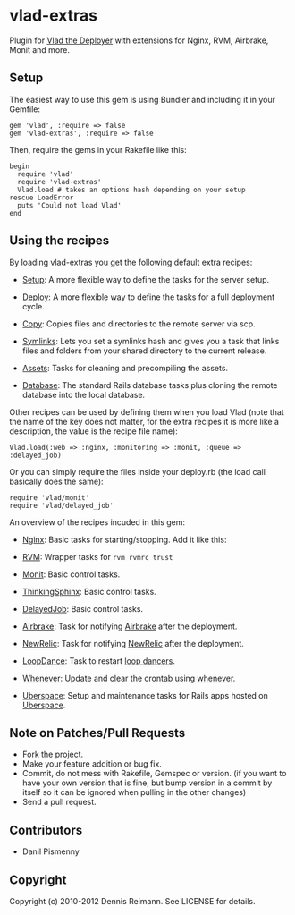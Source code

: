 # vlad-extras

Plugin for [Vlad the Deployer](http://rubyhitsquad.com/Vlad_the_Deployer.html)
with extensions for Nginx, RVM, Airbrake, Monit and more.

## Setup

The easiest way to use this gem is using Bundler and including it in your Gemfile:

    gem 'vlad', :require => false
    gem 'vlad-extras', :require => false

Then, require the gems in your Rakefile like this:

    begin
      require 'vlad'
      require 'vlad-extras'
      Vlad.load # takes an options hash depending on your setup
    rescue LoadError
      puts 'Could not load Vlad'
    end

## Using the recipes

By loading vlad-extras you get the following default extra recipes:

  *   [Setup](https://github.com/dennisreimann/vlad-extras/blob/master/lib/vlad/setup.rb):
      A more flexible way to define the tasks for the server setup.

  *   [Deploy](https://github.com/dennisreimann/vlad-extras/blob/master/lib/vlad/deploy.rb):
      A more flexible way to define the tasks for a full deployment cycle.

  *   [Copy](https://github.com/dennisreimann/vlad-extras/blob/master/lib/vlad/copy.rb):
      Copies files and directories to the remote server via scp.

  *   [Symlinks](https://github.com/dennisreimann/vlad-extras/blob/master/lib/vlad/symlinks.rb):
      Lets you set a symlinks hash and gives you a task that links files and folders from your
      shared directory to the current release.

  *   [Assets](https://github.com/dennisreimann/vlad-extras/blob/master/lib/vlad/assets.rb):
      Tasks for cleaning and precompiling the assets.

  *   [Database](https://github.com/dennisreimann/vlad-extras/blob/master/lib/vlad/db.rb):
      The standard Rails database tasks plus cloning the remote database into the local database.

Other recipes can be used by defining them when you load Vlad (note that the name of the key does
not matter, for the extra recipes it is more like a description, the value is the recipe file name):

    Vlad.load(:web => :nginx, :monitoring => :monit, :queue => :delayed_job)

Or you can simply require the files inside your deploy.rb (the load call basically does the same):

    require 'vlad/monit'
    require 'vlad/delayed_job'

An overview of the recipes incuded in this gem:

  *   [Nginx](https://github.com/dennisreimann/vlad-extras/blob/master/lib/vlad/nginx.rb):
      Basic tasks for starting/stopping. Add it like this:

  *   [RVM](https://github.com/dennisreimann/vlad-extras/blob/master/lib/vlad/rvm.rb):
      Wrapper tasks for `rvm rvmrc trust`

  *   [Monit](https://github.com/dennisreimann/vlad-extras/blob/master/lib/vlad/monit.rb):
      Basic control tasks.

  *   [ThinkingSphinx](https://github.com/dennisreimann/vlad-extras/blob/master/lib/vlad/thinking_sphinx.rb):
      Basic control tasks.

  *   [DelayedJob](https://github.com/dennisreimann/vlad-extras/blob/master/lib/vlad/delayed_job.rb):
      Basic control tasks.

  *   [Airbrake](https://github.com/dennisreimann/vlad-extras/blob/master/lib/vlad/airbrake.rb):
      Task for notifying [Airbrake](https://www.airbrake.io) after the deployment.

  *   [NewRelic](https://github.com/dennisreimann/vlad-extras/blob/master/lib/vlad/new_relic.rb):
      Task for notifying [NewRelic](http://newrelic.com/) after the deployment.

  *   [LoopDance](https://github.com/dennisreimann/vlad-extras/blob/master/lib/vlad/loop_dance.rb):
      Task to restart [loop dancers](http://rubygems.org/gems/loop_dance).

  *   [Whenever](https://github.com/dennisreimann/vlad-extras/blob/master/lib/vlad/whenever.rb):
      Update and clear the crontab using [whenever](http://rubygems.org/gems/whenever).

  *   [Uberspace](https://github.com/dennisreimann/vlad-extras/blob/master/lib/vlad/uberspace.rb):
      Setup and maintenance tasks for Rails apps hosted on [Uberspace](http://uberspace.de).

## Note on Patches/Pull Requests

  * Fork the project.
  * Make your feature addition or bug fix.
  * Commit, do not mess with Rakefile, Gemspec or version.
    (if you want to have your own version that is fine, but bump version in a
    commit by itself so it can be ignored when pulling in the other changes)
  * Send a pull request.

## Contributors

  * Danil Pismenny

## Copyright

Copyright (c) 2010-2012 Dennis Reimann.
See LICENSE for details.